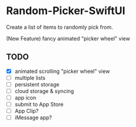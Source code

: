 # Random-Picker-SwiftUI
Create a list of items to randomly pick from.

(New Feature) fancy animated "picker wheel" view

## TODO

- [x] animated scrolling "picker wheel" view
- [ ] multiple lists
- [ ] persistent storage
- [ ] cloud storage & syncing
- [ ] app icon
- [ ] submit to App Store
- [ ] App Clip?
- [ ] iMessage app?
